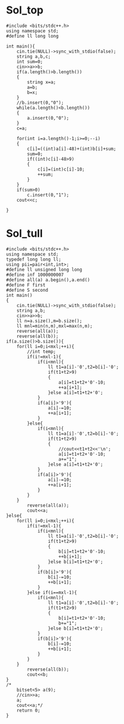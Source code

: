 
# Sol_top

    #include <bits/stdc++.h>
    using namespace std;
    #define ll long long
    
    int main(){
        cin.tie(NULL)->sync_with_stdio(false);
        string a,b,c;
        int sum=0;
        cin>>a>>b;
        if(a.length()>b.length())
        {
            string x=a;
            a=b;
            b=x;
        }
        //b.insert(0,"0");
        while(a.length()<b.length())
        {
            a.insert(0,"0");
        }
        c=a;

        for(int i=a.length()-1;i>=0;--i)
        {
            c[i]=((int)a[i]-48)+(int)b[i]+sum;
            sum=0;
            if((int)c[i]-48>9)
            {
                c[i]=(int)c[i]-10;
                ++sum;
            }
        }
        if(sum>0)
            c.insert(0,"1");
        cout<<c;

    }

# Sol_tull
    #include <bits/stdc++.h>
    using namespace std;
    typedef long long ll;
    using pii=pair<int,int>;
    #define ll unsigned long long
    #define inf 1000000007
    #define all(a) a.begin(),a.end()
    #define F first
    #define S second
    int main()
    {
        cin.tie(NULL)->sync_with_stdio(false);
        string a,b;
        cin>>a>>b;
        ll n=a.size(),m=b.size();
        ll mnl=min(n,m),mxl=max(n,m);
        reverse(all(a));
        reverse(all(b));
    if(a.size()>b.size()){
        for(ll i=0;i<mxl;++i){
            //int temp;
            if(i!=mxl-1){
                if(i<mnl){
                    ll t1=a[i]-'0',t2=b[i]-'0';
                    if(t1+t2>9)
                    {
                        a[i]=t1+t2+'0'-10;
                        ++a[i+1];
                    }else a[i]=t1+t2+'0';
                }
                if(a[i]>'9'){
                    a[i]-=10;
                    ++a[i+1];
                }
            }else{
                if(i<mnl){
                    ll t1=a[i]-'0',t2=b[i]-'0';
                    if(t1+t2>9)
                    {
                        //cout<<t1+t2<<'\n';
                        a[i]=t1+t2+'0'-10;
                        a+="1";
                    }else a[i]=t1+t2+'0';
                }
                if(a[i]>'9'){
                    a[i]-=10;
                    ++a[i+1];
                }
            }
        }
            reverse(all(a));
            cout<<a;
    }else{
        for(ll i=0;i<mxl;++i){
            if(i!=mxl-1){
                if(i<mnl){
                    ll t1=a[i]-'0',t2=b[i]-'0';
                    if(t1+t2>9)
                    {
                        b[i]=t1+t2+'0'-10;
                        ++b[i+1];
                    }else b[i]=t1+t2+'0';
                }
                if(b[i]>'9'){
                    b[i]-=10;
                    ++b[i+1];
                }
            }else if(i==mxl-1){
                if(i<mnl){
                    ll t1=a[i]-'0',t2=b[i]-'0';
                    if(t1+t2>9)
                    {
                        b[i]=t1+t2+'0'-10;
                        b+="1";
                    }else b[i]=t1+t2+'0';
                }
                if(b[i]>'9'){
                    b[i]-=10;
                    ++b[i+1];
                }
            }
        }
            reverse(all(b));
            cout<<b;
    }
    /*
        bitset<5> a(9);
        //cin>>a;
        a;
        cout<<a;*/
        return 0;
    }


